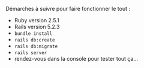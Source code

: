Démarches à suivre pour faire fonctionner le tout :

* Ruby version 2.5.1
* Rails version 5.2.3
* `bundle install`
* `rails db:create`
* `rails db:migrate`
* `rails server`
* rendez-vous dans la console pour tester tout ça...

